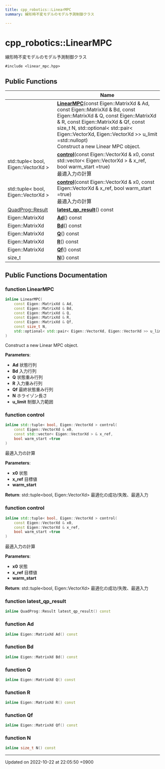 ```yaml
---
title: cpp_robotics::LinearMPC
summary: 線形時不変モデルのモデル予測制御クラス 

---
```


# cpp_robotics::LinearMPC



線形時不変モデルのモデル予測制御クラス 


`#include <linear_mpc.hpp>`

## Public Functions

|                | Name           |
| -------------- | -------------- |
| | **[LinearMPC](/cpp_robotics/doxybook/Classes/classcpp__robotics_1_1LinearMPC/#function-linearmpc)**(const Eigen::MatrixXd & Ad, const Eigen::MatrixXd & Bd, const Eigen::MatrixXd & Q, const Eigen::MatrixXd & R, const Eigen::MatrixXd & Qf, const size_t N, std::optional< std::pair< Eigen::VectorXd, Eigen::VectorXd >> u_limit =std::nullopt)<br>Construct a new Linear MPC object.  |
| std::tuple< bool, Eigen::VectorXd > | **[control](/cpp_robotics/doxybook/Classes/classcpp__robotics_1_1LinearMPC/#function-control)**(const Eigen::VectorXd & x0, const std::vector< Eigen::VectorXd > & x_ref, bool warm_start =true)<br>最適入力の計算  |
| std::tuple< bool, Eigen::VectorXd > | **[control](/cpp_robotics/doxybook/Classes/classcpp__robotics_1_1LinearMPC/#function-control)**(const Eigen::VectorXd & x0, const Eigen::VectorXd & x_ref, bool warm_start =true)<br>最適入力の計算  |
| [QuadProg::Result](/cpp_robotics/doxybook/Classes/structcpp__robotics_1_1QuadProg_1_1Result/) | **[latest_qp_result](/cpp_robotics/doxybook/Classes/classcpp__robotics_1_1LinearMPC/#function-latest-qp-result)**() const |
| Eigen::MatrixXd | **[Ad](/cpp_robotics/doxybook/Classes/classcpp__robotics_1_1LinearMPC/#function-ad)**() const |
| Eigen::MatrixXd | **[Bd](/cpp_robotics/doxybook/Classes/classcpp__robotics_1_1LinearMPC/#function-bd)**() const |
| Eigen::MatrixXd | **[Q](/cpp_robotics/doxybook/Classes/classcpp__robotics_1_1LinearMPC/#function-q)**() const |
| Eigen::MatrixXd | **[R](/cpp_robotics/doxybook/Classes/classcpp__robotics_1_1LinearMPC/#function-r)**() const |
| Eigen::MatrixXd | **[Qf](/cpp_robotics/doxybook/Classes/classcpp__robotics_1_1LinearMPC/#function-qf)**() const |
| size_t | **[N](/cpp_robotics/doxybook/Classes/classcpp__robotics_1_1LinearMPC/#function-n)**() const |

## Public Functions Documentation

### function LinearMPC

```cpp
inline LinearMPC(
    const Eigen::MatrixXd & Ad,
    const Eigen::MatrixXd & Bd,
    const Eigen::MatrixXd & Q,
    const Eigen::MatrixXd & R,
    const Eigen::MatrixXd & Qf,
    const size_t N,
    std::optional< std::pair< Eigen::VectorXd, Eigen::VectorXd >> u_limit =std::nullopt
)
```

Construct a new Linear MPC object. 

**Parameters**: 

  * **Ad** 状態行列 
  * **Bd** 入力行列 
  * **Q** 状態重み行列 
  * **R** 入力重み行列 
  * **Qf** 最終状態重み行列 
  * **N** ホライゾン長さ 
  * **u_limit** 制御入力範囲 


### function control

```cpp
inline std::tuple< bool, Eigen::VectorXd > control(
    const Eigen::VectorXd & x0,
    const std::vector< Eigen::VectorXd > & x_ref,
    bool warm_start =true
)
```

最適入力の計算 

**Parameters**: 

  * **x0** 状態 
  * **x_ref** 目標値 
  * **warm_start** 


**Return**: std::tuple<bool, Eigen::VectorXd> 最適化の成功/失敗、最適入力 

### function control

```cpp
inline std::tuple< bool, Eigen::VectorXd > control(
    const Eigen::VectorXd & x0,
    const Eigen::VectorXd & x_ref,
    bool warm_start =true
)
```

最適入力の計算 

**Parameters**: 

  * **x0** 状態 
  * **x_ref** 目標値 
  * **warm_start** 


**Return**: std::tuple<bool, Eigen::VectorXd> 最適化の成功/失敗、最適入力 

### function latest_qp_result

```cpp
inline QuadProg::Result latest_qp_result() const
```


### function Ad

```cpp
inline Eigen::MatrixXd Ad() const
```


### function Bd

```cpp
inline Eigen::MatrixXd Bd() const
```


### function Q

```cpp
inline Eigen::MatrixXd Q() const
```


### function R

```cpp
inline Eigen::MatrixXd R() const
```


### function Qf

```cpp
inline Eigen::MatrixXd Qf() const
```


### function N

```cpp
inline size_t N() const
```


-------------------------------

Updated on 2022-10-22 at 22:05:50 +0900